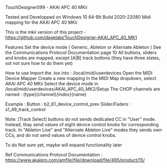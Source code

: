 TouchDesigner099 - AKAI APC 40 MKii

Tested and Developped on Windows 10 64-Bit Build 2020-22080
Midi mapping for the AKAI APC 40 MKii

This is the mkii version of this project - https://github.com/dagelabi/TouchDesigner-AKAI_APC_40_MK1

Features
Set the device mode ( Generic, Ableton or Alternate Ableton )
See the Communications Protocol Documentation page 10
All buttons, sliders and knobs are mapped, except [A|B] track buttons (they have three states, sot not sure how to do them yet)

How to use
Import the .tox into : /local/midi/userdevices
Open the MIDI Device Mapper
Create a new mapping
In the MIDI Map dropdown, select AKAI APC 40 MKii
Select the device mode in /local/midi/userdevices/AKAI_APC_40_MK2/Setup
The CHOP channels are named :
{type}{channel}_{index}_{name}

Example :
Button : b2_61_device_control_prev
Slider/Faders : s1_49_track_control

Note:
[Track Select] buttons do not sends dedicated CC in "User" mode. Instead, thay send values of eight device control knobs for corresponding track. In "Ableton Live" and "Alternate Ableton Live" modes they sends own CCs, and do not send values of device control knobs. 

To do
Not sure yet, maybe will expand functionality later

Ref
Communications Protocol Documentation : https://www.akaipro.com/amfile/file/download/file/495/product/15/

